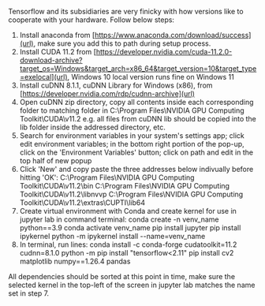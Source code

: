 Tensorflow and its subsidiaries are very finicky with how versions like to cooperate with your hardware.
Follow below steps:

1. Install anaconda from [https://www.anaconda.com/download/success](url), make sure you add this to path during setup process.
2. Install CUDA 11.2 from [https://developer.nvidia.com/cuda-11.2.0-download-archive?target_os=Windows&target_arch=x86_64&target_version=10&target_type=exelocal](url), Windows 10 local version runs fine on Windows 11
3. Install cuDNN 8.1.1, cuDNN Library for Windows (x86), from [https://developer.nvidia.com/rdp/cudnn-archive](url)
4. Open cuDNN zip directory, copy all contents inside each corresponding folder to matching folder in C:\Program Files\NVIDIA GPU Computing Toolkit\CUDA\v11.2
   e.g. all files from cuDNN lib should be copied into the lib folder inside the addressed directory, etc.
5. Search for environment variables in your system's settings app; click edit environment variables; in the bottom right portion of the pop-up, click on the 'Environment Variables' button; click on path and edit in the top half of new popup
6. Click 'New' and copy paste the three addresses below indivually before hitting 'OK':
   C:\Program Files\NVIDIA GPU Computing Toolkit\CUDA\v11.2\bin
   C:\Program Files\NVIDIA GPU Computing Toolkit\CUDA\v11.2\libnvvp
   C:\Program Files\NVIDIA GPU Computing Toolkit\CUDA\v11.2\extras\CUPTI\lib64
7. Create virtual environment with Conda and create kernel for use in jupyter lab in command terminal:
   conda create -n venv_name python==3.9
   conda activate venv_name
   pip install jupyter
   pip install ipykernel
   python -m ipykernel install --name=venv_name
8. In terminal, run lines:
   conda install -c conda-forge cudatoolkit=11.2 cudnn=8.1.0
   python -m pip install "tensorflow<2.11"
   pip install cv2 matplotlib numpy==1.26.4 pandas

All dependencies should be sorted at this point in time, make sure the selected kernel in the top-left of the screen in jupyter lab matches the name set in step 7.
